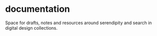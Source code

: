 # documentation
Space for drafts, notes and resources around serendipity and search in digital design collections.
